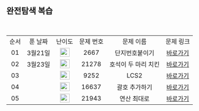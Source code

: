 ## 완전탐색 복습

<br/>

<table>
  <tr>
    <td align="center">순서</td>
    <td align="center">푼 날짜</td>
    <td align="center">난이도</td>
    <td align="center">문제 번호</td>
    <td align="center">문제 이름</td>
    <td align="center">문제 링크</td>
  </tr>
    <tr>
    <td align="center">01</td>
    <td align="center">3월21일</td>
    <td align="center"><img height="23px" width="25px" src="https://d2gd6pc034wcta.cloudfront.net/tier/10.svg"></td>
    <td align="center">2667</td>
    <td align="center">단지번호붙이기</td>
    <td align="center"><a href="https://www.acmicpc.net/problem/2667">바로가기</a></td>
  </tr>
  <tr>
    <td align="center">02</td>
    <td align="center">3월23일</td>
    <td align="center"><img height="23px" width="25px" src="https://d2gd6pc034wcta.cloudfront.net/tier/11.svg"></td>
    <td align="center">21278</td>
    <td align="center">호석이 두 마리 치킨</td>
    <td align="center"><a href="https://www.acmicpc.net/problem/21278">바로가기</a></td>
  </tr>
   <tr>
    <td align="center">03</td>
    <td align="center"></td>
    <td align="center"><img height="23px" width="25px" src="https://d2gd6pc034wcta.cloudfront.net/tier/12.svg"></td>
    <td align="center">9252</td>
    <td align="center">LCS2</td>
    <td align="center"><a href="https://www.acmicpc.net/problem/9252">바로가기</a></td>
  </tr>
  <tr>
    <td align="center">04</td>
    <td align="center"></td>
    <td align="center"><img height="23px" width="25px" src="https://d2gd6pc034wcta.cloudfront.net/tier/13.svg"></td>
    <td align="center">16637</td>
    <td align="center">괄호 추가하기</td>
    <td align="center"><a href="https://www.acmicpc.net/problem/16637">바로가기</a></td>
  </tr>
     <tr>
    <td align="center">05</td>
    <td align="center"></td>
    <td align="center"><img height="23px" width="25px" src="https://d2gd6pc034wcta.cloudfront.net/tier/14.svg"></td>
    <td align="center">21943</td>
    <td align="center">연산 최대로</td>
    <td align="center"><a href="https://www.acmicpc.net/problem/21943">바로가기</a></td>
  </tr>
</table>

<br/><br/>
